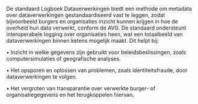 De standaard Logboek Dataverwerkingen biedt een methode om metadata over dataverwerkingen gestandaardiseerd vast te leggen, zodat bijvoorbeeld burgers en organisaties inzicht kunnen krijgen in hoe de overheid hun data verwerkt, conform de AVG. De standaard ondersteunt interoperabele logging over organisaties heen, wat een totaalbeeld van dataverwerkingen binnen ketens mogelijk maakt. Dit helpt bij:

•	Inzicht in welke gegevens zijn gebruikt voor beleidsbeslissingen, zoals computersimulaties of geografische analyses.

•	Het opsporen en oplossen van problemen, zoals identiteitsfraude, door dataverwerkingen te volgen.

•	Het vergroten van transparantie over verwerkte burger- of organisatiegegevens en het terugkoppelen hiervan.
